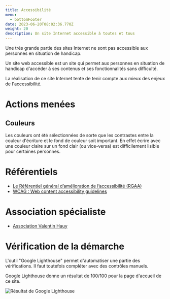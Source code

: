 ```yaml
---
title: Accessibilité
menu:
  - bottomFooter
date: 2023-06-20T08:02:36.770Z
weight: 20
description: Un site Internet accessible à toutes et tous
---
```

Une très grande partie des sites Internet ne sont pas accessible aux personnes en situation de handicap. 

Un site web accessible est un site qui permet aux personnes en situation de handicap d'accéder à ses contenus et ses fonctionnalités sans difficulté.

La réalisation de ce site Internet tente de tenir compte aux mieux des enjeux de l'accessibilité.

# Actions menées

## Couleurs

Les couleurs ont été sélectionnées de sorte que les contrastes entre la couleur d'écriture et le fond de couleur soit important.
En effet écrire avec une couleur claire sur un fond clair (ou vice-versa) est difficilement lisible pour certaines personnes.

# Référentiels

* [Le Référentiel général d’amélioration de l’accessibilité (RGAA)](https://design.numerique.gouv.fr/accessibilite-numerique/rgaa/)
* [WCAG : Web content accessibility guidelines](https://www.monparcourshandicap.gouv.fr/glossaire/wcag#:~:text=WCAG%20%3A%20Web%20content%20accessibility%20guidelines&text=Ces%20principes%20posent%20les%20fondements,des%20contenus%20accessibles%20%C3%A0%20tous.)

# Association spécialiste

* [Association Valentin Hauy](https://www.avh.asso.fr/fr/favoriser-laccessibilite/accessibilite-numerique)

# Vérification de la démarche

L'outil "Google Lighthouse" permet d'automatiser une partie des vérifications.
Il faut toutefois compléter avec des contrôles manuels.

Google Lighthouse donne un résultat de 100/100 pour la page d'accueil de ce site.

![Résultat de Google Lighthouse](/img/accessibilite.jpg "Résultat de Google Lighthouse")